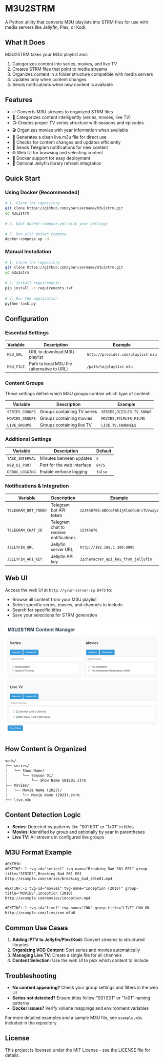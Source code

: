 # M3U2STRM

A Python utility that converts M3U playlists into STRM files for use with media servers like Jellyfin, Plex, or Kodi.

## What It Does

M3U2STRM takes your M3U playlist and:
1. Categorizes content into series, movies, and live TV
2. Creates STRM files that point to media streams
3. Organizes content in a folder structure compatible with media servers
4. Updates only when content changes
5. Sends notifications when new content is available

## Features

- ✅ Converts M3U streams to organized STRM files
- 📁 Categorizes content intelligently (series, movies, live TV)
- 📺 Creates proper TV series structure with seasons and episodes
- 🎬 Organizes movies with year information when available
- 📡 Generates a clean live.m3u file for direct use
- 🔄 Checks for content changes and updates efficiently
- 📱 Sends Telegram notifications for new content
- 🌐 Web UI for browsing and selecting content
- 🐳 Docker support for easy deployment
- 🔄 Optional Jellyfin library refresh integration

## Quick Start

### Using Docker (Recommended)

```bash
# 1. Clone the repository
git clone https://github.com/yourusername/m3u2strm.git
cd m3u2strm

# 2. Edit docker-compose.yml with your settings

# 3. Run with Docker Compose
docker-compose up -d
```

### Manual Installation

```bash
# 1. Clone the repository
git clone https://github.com/yourusername/m3u2strm.git
cd m3u2strm

# 2. Install requirements
pip install -r requirements.txt

# 3. Run the application
python task.py
```

## Configuration

### Essential Settings

| Variable | Description | Example |
|----------|-------------|---------|
| `M3U_URL` | URL to download M3U playlist | `http://provider.com/playlist.m3u` |
| `M3U_FILE` | Path to local M3U file (alternative to URL) | `/path/to/playlist.m3u` |

### Content Groups
These settings define which M3U groups contain which type of content:

| Variable | Description | Example |
|----------|-------------|---------|
| `SERIES_GROUPS` | Groups containing TV series | `SERIES,DIZILER,TV_SHOWS` |
| `MOVIES_GROUPS` | Groups containing movies | `MOVIES,FILMLER,FILMS` |
| `LIVE_GROUPS` | Groups containing live TV | `LIVE,TV,CHANNELS` |

### Additional Settings

| Variable | Description | Default |
|----------|-------------|---------|
| `TASK_INTERVAL` | Minutes between updates | `5` |
| `WEB_UI_PORT` | Port for the web interface | `8475` |
| `DEBUG_LOGGING` | Enable verbose logging | `false` |

### Notifications & Integration

| Variable | Description | Example |
|----------|-------------|---------|
| `TELEGRAM_BOT_TOKEN` | Telegram bot API token | `123456789:ABCdefGhIjKlmnOpQrsTUVwxyz` |
| `TELEGRAM_CHAT_ID` | Telegram chat to receive notifications | `12345678` |
| `JELLYFIN_URL` | Jellyfin server URL | `http://192.168.1.100:8096` |
| `JELLYFIN_API_KEY` | Jellyfin API key | `32character_api_key_from_jellyfin` |

## Web UI

Access the web UI at `http://your-server-ip:8475` to:
- Browse all content from your M3U playlist
- Select specific series, movies, and channels to include
- Search for specific titles
- Save your selections for STRM generation

![Web UI Screenshot](screenshot.png)

## How Content is Organized

```
vods/
├── series/
│   └── Show Name/
│       └── Season 01/
│           └── Show Name S01E01.strm
├── movies/
│   └── Movie Name (2023)/
│       └── Movie Name (2023).strm
└── live.m3u
```

## Content Detection Logic

- **Series**: Detected by patterns like "S01 E01" or "1x01" in titles
- **Movies**: Identified by group and optionally by year in parentheses
- **Live TV**: All streams in configured live groups

## M3U Format Example

```
#EXTM3U
#EXTINF:-1 tvg-id="series1" tvg-name="Breaking Bad S01 E01" group-title="SERIES",Breaking Bad S01 E01
http://example.com/series/breaking_bad_s01e01.mp4

#EXTINF:-1 tvg-id="movie1" tvg-name="Inception (2010)" group-title="MOVIES",Inception (2010)
http://example.com/movies/inception.mp4

#EXTINF:-1 tvg-id="live1" tvg-name="CNN" group-title="LIVE",CNN HD
http://example.com/live/cnn.m3u8
```

## Common Use Cases

1. **Adding IPTV to Jellyfin/Plex/Kodi**: Convert streams to structured libraries
2. **Organizing VOD Content**: Sort series and movies automatically
3. **Managing Live TV**: Create a single file for all channels
4. **Content Selection**: Use the web UI to pick which content to include

## Troubleshooting

- **No content appearing?** Check your group settings and filters in the web UI
- **Series not detected?** Ensure titles follow "S01 E01" or "1x01" naming patterns
- **Docker issues?** Verify volume mappings and environment variables

For more detailed examples and a sample M3U file, see `example.m3u` included in the repository.

## License

This project is licensed under the MIT License - see the LICENSE file for details.